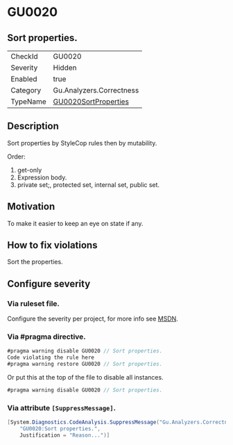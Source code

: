 # GU0020
## Sort properties.

<!-- start generated table -->
<table>
<tr>
  <td>CheckId</td>
  <td>GU0020</td>
</tr>
<tr>
  <td>Severity</td>
  <td>Hidden</td>
</tr>
<tr>
  <td>Enabled</td>
  <td>true</td>
</tr>
<tr>
  <td>Category</td>
  <td>Gu.Analyzers.Correctness</td>
</tr>
<tr>
  <td>TypeName</td>
  <td><a href="https://github.com/GuOrg/Gu.Analyzers/blob/master/Gu.Analyzers/GU0020SortProperties.cs">GU0020SortProperties</a></td>
</tr>
</table>
<!-- end generated table -->

## Description

Sort properties by StyleCop rules then by mutability.

Order:
1. get-only
2. Expression body.
3. private set;, protected set, internal set, public set.

## Motivation

To make it easier to keep an eye on state if any.

## How to fix violations

Sort the properties.

<!-- start generated config severity -->
## Configure severity

### Via ruleset file.

Configure the severity per project, for more info see [MSDN](https://msdn.microsoft.com/en-us/library/dd264949.aspx).

### Via #pragma directive.
```C#
#pragma warning disable GU0020 // Sort properties.
Code violating the rule here
#pragma warning restore GU0020 // Sort properties.
```

Or put this at the top of the file to disable all instances.
```C#
#pragma warning disable GU0020 // Sort properties.
```

### Via attribute `[SuppressMessage]`.

```C#
[System.Diagnostics.CodeAnalysis.SuppressMessage("Gu.Analyzers.Correctness", 
    "GU0020:Sort properties.", 
    Justification = "Reason...")]
```
<!-- end generated config severity -->